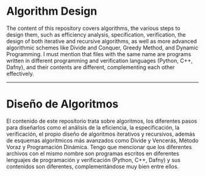 # Algorithm Design
The content of this repository covers algorithms, the various steps to design them, such as efficiency analysis, specification, verification, the design of both iterative and recursive algorithms, as well as more advanced algorithmic schemes like Divide and Conquer, Greedy Method, and Dynamic Programming. I must mention that files with the same name are programs written in different programming and verification languages (Python, C++, Dafny), and their contents are different, complementing each other effectively.

------------------------------------------

# Diseño de Algoritmos
El contenido de este repositorio trata sobre algoritmos, los diferentes pasos 
para diseñarlos como el análisis de la eficiencia, la especificación, la 
verificación, el propio diseño de algoritmos iterativos y recursivos, además de
esquemas algorítmicos más avanzados como Divide y Vencerás, Método Voraz y Programación
Dinámica. Tengo que mencionar que los diferentes archivos con el mismo nombre son
programas escritos en diferentes lenguajes de programación y verificación (Python, C++, Dafny)
y sus contenidos son diferentes, complementándose muy bien entre ellos.
